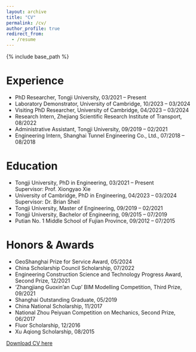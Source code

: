 ```yaml
---
layout: archive
title: "CV"
permalink: /cv/
author_profile: true
redirect_from:
  - /resume
---
```


{% include base_path %}

Experience
======
* PhD Researcher, Tongji University, 03/2021 – Present
* Laboratory Demonstrator, University of Cambridge, 10/2023 – 03/2024
* Visiting PhD Researcher, University of Cambridge, 04/2023 – 03/2024
* Research Intern, Zhejiang Scientific Research Institute of Transport, 08/2022
* Administrative Assistant, Tongji University, 09/2019 – 02/2021
* Engineering Intern, Shanghai Tunnel Engineering Co., Ltd., 07/2018 – 08/2018

Education
======
* Tongji University, PhD in Engineering, 03/2021 – Present  
  Supervisor: Prof. Xiongyao Xie
* University of Cambridge, PhD in Engineering, 04/2023 – 03/2024  
  Supervisor: Dr. Brian Sheil
* Tongji University, Master of Engineering, 09/2019 – 02/2021
* Tongji University, Bachelor of Engineering, 09/2015 – 07/2019
* Putian No. 1 Middle School of Fujian Province, 09/2012 – 07/2015

Honors & Awards
======
* GeoShanghai Prize for Service Award, 05/2024
* China Scholarship Council Scholarship, 07/2022
* Engineering Construction Science and Technology Progress Award, Second Prize, 12/2021
* ‘Zhangjiang Guoxin’an Cup’ BIM Modelling Competition, Third Prize, 09/2021
* Shanghai Outstanding Graduate, 05/2019
* China National Scholarship, 11/2017
* National Zhou Peiyuan Competition on Mechanics, Second Prize, 06/2017
* Fluor Scholarship, 12/2016
* Xu Aqiong Scholarship, 08/2015

[Download CV here](https://linwei0763.github.io/files/CV.pdf)

